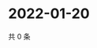 # 2022-01-20

共 0 条

<!-- BEGIN WEIBO -->
<!-- 最后更新时间 Thu Jan 20 2022 20:28:51 GMT+0800 (China Standard Time) -->

<!-- END WEIBO -->
